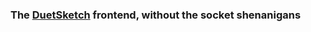 ### The [DuetSketch](https://github.com/swagatmitra-b/duetsketch) frontend, without the socket shenanigans
